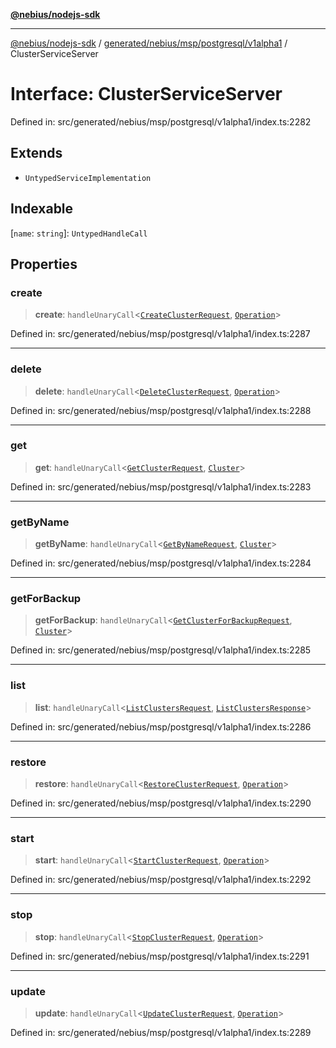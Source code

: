 [**@nebius/nodejs-sdk**](../../../../../../README.md)

***

[@nebius/nodejs-sdk](../../../../../../README.md) / [generated/nebius/msp/postgresql/v1alpha1](../README.md) / ClusterServiceServer

# Interface: ClusterServiceServer

Defined in: src/generated/nebius/msp/postgresql/v1alpha1/index.ts:2282

## Extends

- `UntypedServiceImplementation`

## Indexable

\[`name`: `string`\]: `UntypedHandleCall`

## Properties

### create

> **create**: `handleUnaryCall`\<[`CreateClusterRequest`](CreateClusterRequest.md), [`Operation`](../../../../common/v1alpha1/interfaces/Operation.md)\>

Defined in: src/generated/nebius/msp/postgresql/v1alpha1/index.ts:2287

***

### delete

> **delete**: `handleUnaryCall`\<[`DeleteClusterRequest`](DeleteClusterRequest.md), [`Operation`](../../../../common/v1alpha1/interfaces/Operation.md)\>

Defined in: src/generated/nebius/msp/postgresql/v1alpha1/index.ts:2288

***

### get

> **get**: `handleUnaryCall`\<[`GetClusterRequest`](GetClusterRequest.md), [`Cluster`](Cluster.md)\>

Defined in: src/generated/nebius/msp/postgresql/v1alpha1/index.ts:2283

***

### getByName

> **getByName**: `handleUnaryCall`\<[`GetByNameRequest`](../../../../common/v1/interfaces/GetByNameRequest.md), [`Cluster`](Cluster.md)\>

Defined in: src/generated/nebius/msp/postgresql/v1alpha1/index.ts:2284

***

### getForBackup

> **getForBackup**: `handleUnaryCall`\<[`GetClusterForBackupRequest`](GetClusterForBackupRequest.md), [`Cluster`](Cluster.md)\>

Defined in: src/generated/nebius/msp/postgresql/v1alpha1/index.ts:2285

***

### list

> **list**: `handleUnaryCall`\<[`ListClustersRequest`](ListClustersRequest.md), [`ListClustersResponse`](ListClustersResponse.md)\>

Defined in: src/generated/nebius/msp/postgresql/v1alpha1/index.ts:2286

***

### restore

> **restore**: `handleUnaryCall`\<[`RestoreClusterRequest`](RestoreClusterRequest.md), [`Operation`](../../../../common/v1alpha1/interfaces/Operation.md)\>

Defined in: src/generated/nebius/msp/postgresql/v1alpha1/index.ts:2290

***

### start

> **start**: `handleUnaryCall`\<[`StartClusterRequest`](StartClusterRequest.md), [`Operation`](../../../../common/v1alpha1/interfaces/Operation.md)\>

Defined in: src/generated/nebius/msp/postgresql/v1alpha1/index.ts:2292

***

### stop

> **stop**: `handleUnaryCall`\<[`StopClusterRequest`](StopClusterRequest.md), [`Operation`](../../../../common/v1alpha1/interfaces/Operation.md)\>

Defined in: src/generated/nebius/msp/postgresql/v1alpha1/index.ts:2291

***

### update

> **update**: `handleUnaryCall`\<[`UpdateClusterRequest`](UpdateClusterRequest.md), [`Operation`](../../../../common/v1alpha1/interfaces/Operation.md)\>

Defined in: src/generated/nebius/msp/postgresql/v1alpha1/index.ts:2289

